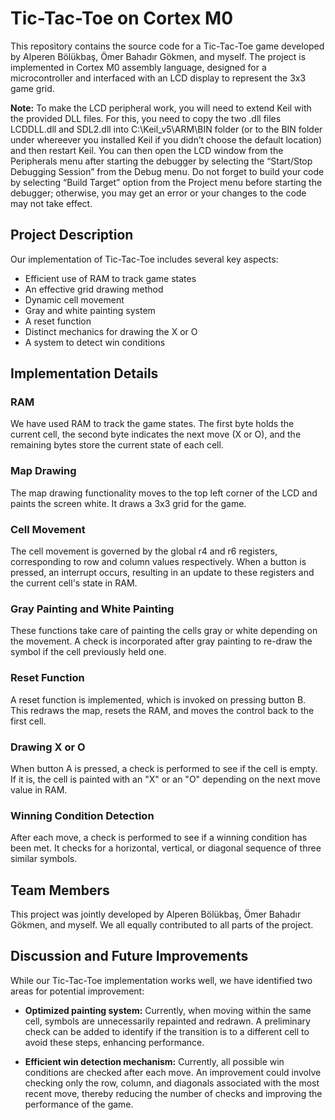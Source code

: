 # Tic-Tac-Toe on Cortex M0

This repository contains the source code for a Tic-Tac-Toe game developed by Alperen Bölükbaş, Ömer Bahadır Gökmen, and myself. The project is implemented in Cortex M0 assembly language, designed for a microcontroller and interfaced with an LCD display to represent the 3x3 game grid.

**Note:** To make the LCD peripheral work, you will need to extend Keil with the provided DLL files. For this, you need to copy the two .dll files LCDDLL.dll and SDL2.dll into C:\Keil_v5\ARM\BIN folder (or to the BIN folder under whereever you installed Keil if you didn’t choose the default location) and then restart Keil. You can then open the LCD window from the Peripherals menu after starting the debugger by selecting the “Start/Stop Debugging Session” from the Debug menu. Do not forget to build your code by selecting “Build Target” option from the Project menu before starting the debugger; otherwise, you may get an error or your changes to the code may not take effect.

## Project Description

Our implementation of Tic-Tac-Toe includes several key aspects:

- Efficient use of RAM to track game states
- An effective grid drawing method
- Dynamic cell movement
- Gray and white painting system
- A reset function
- Distinct mechanics for drawing the X or O
- A system to detect win conditions

## Implementation Details

### RAM

We have used RAM to track the game states. The first byte holds the current cell, the second byte indicates the next move (X or O), and the remaining bytes store the current state of each cell.

### Map Drawing

The map drawing functionality moves to the top left corner of the LCD and paints the screen white. It draws a 3x3 grid for the game.

### Cell Movement

The cell movement is governed by the global r4 and r6 registers, corresponding to row and column values respectively. When a button is pressed, an interrupt occurs, resulting in an update to these registers and the current cell's state in RAM.

### Gray Painting and White Painting

These functions take care of painting the cells gray or white depending on the movement. A check is incorporated after gray painting to re-draw the symbol if the cell previously held one.

### Reset Function

A reset function is implemented, which is invoked on pressing button B. This redraws the map, resets the RAM, and moves the control back to the first cell.

### Drawing X or O

When button A is pressed, a check is performed to see if the cell is empty. If it is, the cell is painted with an "X" or an "O" depending on the next move value in RAM.

### Winning Condition Detection

After each move, a check is performed to see if a winning condition has been met. It checks for a horizontal, vertical, or diagonal sequence of three similar symbols.

## Team Members

This project was jointly developed by Alperen Bölükbaş, Ömer Bahadır Gökmen, and myself. We all equally contributed to all parts of the project.

## Discussion and Future Improvements

While our Tic-Tac-Toe implementation works well, we have identified two areas for potential improvement:

- **Optimized painting system:** Currently, when moving within the same cell, symbols are unnecessarily repainted and redrawn. A preliminary check can be added to identify if the transition is to a different cell to avoid these steps, enhancing performance.
  
- **Efficient win detection mechanism:** Currently, all possible win conditions are checked after each move. An improvement could involve checking only the row, column, and diagonals associated with the most recent move, thereby reducing the number of checks and improving the performance of the game.
